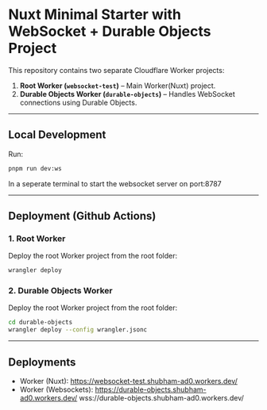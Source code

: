# Nuxt Minimal Starter with WebSocket + Durable Objects Project

This repository contains two separate Cloudflare Worker projects:

1. **Root Worker (`websocket-test`)** – Main Worker(Nuxt) project.
2. **Durable Objects Worker (`durable-objects`)** – Handles WebSocket connections using Durable Objects.

---

## Local Development

Run:

```bash
pnpm run dev:ws
```
  In a seperate terminal to start the websocket server on port:8787

---

## Deployment (Github Actions)

### 1. Root Worker

Deploy the root Worker project from the root folder:

```bash
wrangler deploy
```

### 2. Durable Objects Worker

Deploy the root Worker project from the root folder:

```bash
cd durable-objects
wrangler deploy --config wrangler.jsonc
```
---

## Deployments


- Worker (Nuxt): https://websocket-test.shubham-ad0.workers.dev/
- Worker (Websockets): https://durable-objects.shubham-ad0.workers.dev/ wss://durable-objects.shubham-ad0.workers.dev/
